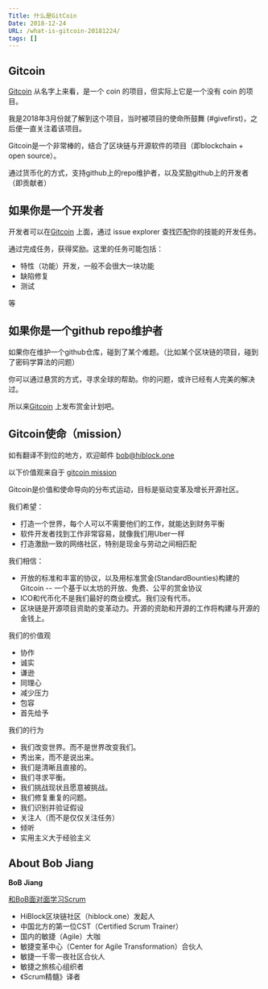 ```yaml
---
Title: 什么是GitCoin
Date: 2018-12-24
URL: /what-is-gitcoin-20181224/ 
tags: []
---
```


## Gitcoin
[Gitcoin](https://gitcoin.co/) 从名字上来看，是一个 coin 的项目，但实际上它是一个没有 coin 的项目。

我是2018年3月份就了解到这个项目，当时被项目的使命所鼓舞 (#givefirst)，之后便一直关注着该项目。

Gitcoin是一个非常棒的，结合了区块链与开源软件的项目（即blockchain + open source）。

通过货币化的方式，支持github上的repo维护者，以及奖励github上的开发者（即贡献者）

## 如果你是一个开发者
开发者可以在[Gitcoin](https://gitcoin.co/) 上面，通过 issue explorer 查找匹配你的技能的开发任务。

通过完成任务，获得奖励。这里的任务可能包括：

- 特性（功能）开发，一般不会很大一块功能
- 缺陷修复
- 测试

等

## 如果你是一个github repo维护者
如果你在维护一个github仓库，碰到了某个难题。（比如某个区块链的项目，碰到了密码学算法的问题）

你可以通过悬赏的方式，寻求全球的帮助。你的问题，或许已经有人完美的解决过。

所以来[Gitcoin](https://gitcoin.co/) 上发布赏金计划吧。

## Gitcoin使命（mission）
如有翻译不到位的地方，欢迎邮件 bob@hiblock.one

以下价值观来自于 [gitcoin mission](https://gitcoin.co/mission)

Gitcoin是价值和使命导向的分布式运动，目标是驱动变革及增长开源社区。

我们希望：

- 打造一个世界，每个人可以不需要他们的工作，就能达到财务平衡
- 软件开发者找到工作非常容易，就像我们用Uber一样
- 打造激励一致的网络社区，特别是现金与劳动之间相匹配

我们相信：

- 开放的标准和丰富的协议，以及用标准赏金(StandardBounties)构建的Gitcoin -- 一个基于以太坊的开放、免费、公平的赏金协议
- ICO和代币化不是我们最好的商业模式。我们没有代币。
- 区块链是开源项目资助的变革动力。开源的资助和开源的工作将构建与开源的金钱上。

我们的价值观

- 协作
- 诚实
- 谦逊
- 同理心
- 减少压力
- 包容
- 首先给予

我们的行为

- 我们改变世界。而不是世界改变我们。
- 秀出来，而不是说出来。
- 我们是清晰且直接的。
- 我们寻求平衡。
- 我们挑战现状且愿意被挑战。
- 我们修复重复的问题。
- 我们识别并验证假设
- 关注人（而不是仅仅关注任务）
- 倾听
- 实用主义大于经验主义

## About Bob Jiang
**BoB Jiang**

[和BoB面对面学习Scrum](https://yihuode.io/brands/33) 

- HiBlock区块链社区（hiblock.one）发起人  
- 中国北方的第一位CST（Certified Scrum Trainer）  
- 国内的敏捷（Agile）大咖  
- 敏捷变革中心（Center for Agile Transformation）合伙人  
- 敏捷一千零一夜社区合伙人  
- 敏捷之旅核心组织者  
- 《Scrum精髓》译者
